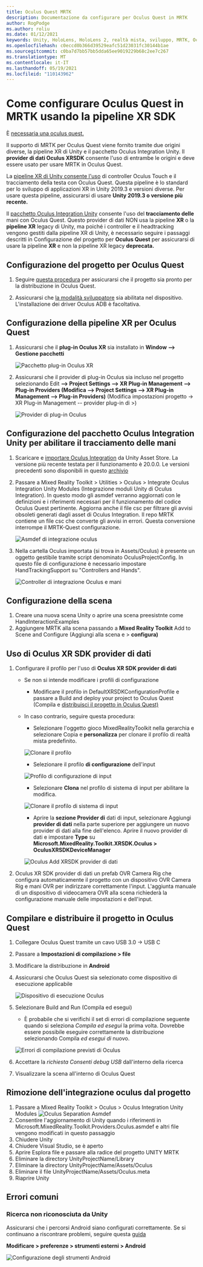 ```yaml
---
title: Oculus Quest MRTK
description: Documentazione da configurare per Oculus Quest in MRTK
author: RogPodge
ms.author: roliu
ms.date: 01/12/2021
keywords: Unity, HoloLens, HoloLens 2, realtà mista, sviluppo, MRTK, Oculus Quest,
ms.openlocfilehash: c0eccd0b366d39529eafc51d23031fc30144b1ae
ms.sourcegitcommit: c0ba7d7bb57bb5dda65ee9019229b68c2ee7c267
ms.translationtype: MT
ms.contentlocale: it-IT
ms.lasthandoff: 05/19/2021
ms.locfileid: "110143962"
---
```

# <a name="how-to-configure-oculus-quest-in-mrtk-using-the-xr-sdk-pipeline"></a>Come configurare Oculus Quest in MRTK usando la pipeline XR SDK

È [necessaria una oculus quest.](https://www.oculus.com/quest/)

Il supporto di MRTK per Oculus Quest viene fornito tramite due origini diverse, la pipeline XR di Unity e il pacchetto Oculus Integration Unity. Il **provider di dati Oculus XRSDK** consente l'uso di entrambe le origini e deve essere usato per usare MRTK in Oculus Quest.

La [pipeline XR di Unity consente l'uso](https://docs.unity3d.com/Manual/XR.html) di controller Oculus Touch e il tracciamento della testa con Oculus Quest.
Questa pipeline è lo standard per lo sviluppo di applicazioni XR in Unity 2019.3 e versioni diverse. Per usare questa pipeline, assicurarsi di usare **Unity 2019.3 o versione più recente.**

Il [pacchetto Oculus Integration Unity](https://assetstore.unity.com/packages/tools/integration/oculus-integration-82022) consente l'uso del **tracciamento delle** mani con Oculus Quest.
Questo provider  di dati NON usa la pipeline **XR** o la **pipeline XR** legacy di Unity, ma poiché i controller e il headtracking vengono gestiti dalla pipeline XR di Unity, è necessario seguire i passaggi descritti in Configurazione del progetto per **Oculus Quest** per assicurarsi di usare la pipeline **XR** e non la pipeline XR legacy **deprecata.**

## <a name="setting-up-project-for-the-oculus-quest"></a>Configurazione del progetto per Oculus Quest

1. Seguire [questa procedura](https://developer.oculus.com/documentation/unity/book-unity-gsg/) per assicurarsi che il progetto sia pronto per la distribuzione in Oculus Quest.

1. Assicurarsi che [la modalità sviluppatore](https://developer.oculus.com/documentation/native/android/mobile-device-setup/) sia abilitata nel dispositivo. L'installazione dei driver Oculus ADB è facoltativa.

## <a name="setting-up-the-xr-pipeline-for-oculus-quest"></a>Configurazione della pipeline XR per Oculus Quest

1. Assicurarsi che il **plug-in Oculus XR** sia installato in **Window --> Gestione pacchetti**

    ![Pacchetto plug-in Oculus XR](../images/cross-platform/oculus-quest/OculusXRPluginPackage.png)

1. Assicurarsi che il provider di plug-in Oculus sia incluso nel progetto selezionando Edit **--> Project Settings --> XR Plug-in Management --> Plug-in Providers (Modifica --> Project Settings --> XR Plug-in Management --> Plug-in Providers)** (Modifica impostazioni progetto -> XR Plug-in Management -- provider plug-in di >)

    ![Provider di plug-in Oculus](../images/cross-platform/oculus-quest/OculusPluginProvider.png)

## <a name="setting-up-the-oculus-integration-unity-package-to-enable-handtracking"></a>Configurazione del pacchetto Oculus Integration Unity per abilitare il tracciamento delle mani

1. Scaricare e [importare Oculus Integration](https://assetstore.unity.com/packages/tools/integration/oculus-integration-82022) da Unity Asset Store. La versione più recente testata per il funzionamento è 20.0.0. Le versioni precedenti sono disponibili in questo [archivio](https://developer.oculus.com/downloads/package/unity-integration-archive/)

1. Passare a Mixed Reality Toolkit > Utilities > Oculus > Integrate Oculus Integration Unity Modules (Integrazione moduli Unity di Oculus Integration). In questo modo gli asmdef verranno aggiornati con le definizioni e i riferimenti necessari per il funzionamento del codice Oculus Quest pertinente. Aggiorna anche il file csc per filtrare gli avvisi obsoleti generati dagli asset di Oculus Integration. Il repo MRTK contiene un file csc che converte gli avvisi in errori. Questa conversione interrompe il MRTK-Quest configurazione.

    ![Asmdef di integrazione oculus](../images/cross-platform/oculus-quest/OculusIntegrationAsmdef.png)

1. Nella cartella Oculus importata (si trova in Assets/Oculus) è presente un oggetto gestibile tramite script denominato OculusProjectConfig. In questo file di configurazione è necessario impostare HandTrackingSupport su "Controllers and Hands".

    ![Controller di integrazione Oculus e mani](../images/cross-platform/oculus-quest/OculusIntegrationControllerAndHands.png)

## <a name="setting-up-the-scene"></a>Configurazione della scena

1. Creare una nuova scena Unity o aprire una scena preesistnte come HandInteractionExamples
1. Aggiungere MRTK alla scena passando a **Mixed Reality Toolkit** Add to Scene and Configure (Aggiungi alla scena e  >  **configura)**

## <a name="using-the-oculus-xr-sdk-data-provider"></a>Uso di Oculus XR SDK provider di dati

1. Configurare il profilo per l'uso di **Oculus XR SDK provider di dati**
    - Se non si intende modificare i profili di configurazione
        - Modificare il profilo in DefaultXRSDKConfigurationProfile e passare a Build and deploy your project to Oculus Quest (Compila e [distribuisci il progetto in Oculus Quest)](oculus-quest-mrtk.md#build-and-deploy-your-project-to-oculus-quest)

    - In caso contrario, seguire questa procedura:
        - Selezionare l'oggetto gioco MixedRealityToolkit nella gerarchia e selezionare Copia e **personalizza** per clonare il profilo di realtà mista predefinito.

        ![Clonare il profilo](../images/cross-platform/CloneProfile.png)

        - Selezionare il profilo **di configurazione** dell'input

        ![Profilo di configurazione di input](../images/cross-platform/InputConfigurationProfile.png)

        - Selezionare **Clona** nel profilo di sistema di input per abilitare la modifica.

        ![Clonare il profilo di sistema di input](../images/cross-platform/CloneInputSystemProfile.png)

        - Aprire la **sezione Provider di** dati di input, selezionare Aggiungi **provider di dati** nella parte superiore per aggiungere un nuovo provider di dati alla fine dell'elenco.  Aprire il nuovo provider di dati e impostare **Type** su **Microsoft.MixedReality.Toolkit.XRSDK.Oculus > OculusXRSDKDeviceManager**

        ![Oculus Add XRSDK provider di dati](../images/cross-platform/oculus-quest/OculusAddDataXRSDKProvider.png)

1. Oculus XR SDK provider di dati un prefab OVR Camera Rig che configura automaticamente il progetto con un dispositivo OVR Camera Rig e mani OVR per indirizzare correttamente l'input. L'aggiunta manuale di un dispositivo di videocamera OVR alla scena richiederà la configurazione manuale delle impostazioni e dell'input.

## <a name="build-and-deploy-your-project-to-oculus-quest"></a>Compilare e distribuire il progetto in Oculus Quest

1. Collegare Oculus Quest tramite un cavo USB 3.0 -> USB C
1. Passare a **Impostazioni di compilazione > file**
1. Modificare la distribuzione in **Android**
1. Assicurarsi che Oculus Quest sia selezionato come dispositivo di esecuzione applicabile

    ![Dispositivo di esecuzione Oculus](../images/cross-platform/oculus-quest/OculusRunDevice.png)

1. Selezionare Build and Run (Compila ed esegui)
    - È probabile che si verifichi il set di errori di compilazione seguente quando si seleziona *Compila ed esegui* la prima volta. Dovrebbe essere possibile eseguire correttamente la distribuzione selezionando Compila *ed esegui di* nuovo.

    ![Errori di compilazione previsti di Oculus](../images/cross-platform/oculus-quest/OculusExpectedBuildErrors.png)

1. Accettare la _richiesta Consenti debug USB_ dall'interno della ricerca
1. Visualizzare la scena all'interno di Oculus Quest

## <a name="removing-oculus-integration-from-the-project"></a>Rimozione dell'integrazione oculus dal progetto

1. Passare a Mixed Reality Toolkit > Oculus > Oculus Integration Unity Modules  ![ Oculus Separation Asmdef](../images/cross-platform/oculus-quest/OculusSeparationAsmdef.png)
1. Consentire l'aggiornamento di Unity quando i riferimenti in Microsoft.MixedReality.Toolkit.Providers.Oculus.asmdef e altri file vengono modificati in questo passaggio
1. Chiudere Unity
1. Chiudere Visual Studio, se è aperto
1. Aprire Esplora file e passare alla radice del progetto UNITY MRTK
1. Eliminare la directory UnityProjectName/Library
1. Eliminare la directory UnityProjectName/Assets/Oculus
1. Eliminare il file UnityProjectName/Assets/Oculus.meta
1. Riaprire Unity

## <a name="common-errors"></a>Errori comuni

### <a name="quest-not-recognized-by-unity"></a>Ricerca non riconosciuta da Unity

Assicurarsi che i percorsi Android siano configurati correttamente. Se si continuano a riscontrare problemi, seguire questa [guida](https://developer.oculus.com/documentation/unity/book-unity-gsg/#install-android-tools)

**Modificare > preferenze > strumenti esterni > Android**

![Configurazione degli strumenti Android](../images/cross-platform/oculus-quest/AndroidToolsConfig.png)
